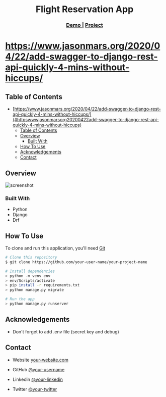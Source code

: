 <!-- Please update value in the {}  -->

<h1 align="center">Flight Reservation App</h1>


<div align="center">
  <h3>
    <a href="https://{your-demo-link.your-domain}">
      Demo
    </a>
     | 
    <a href="https://{your-url-to-the-solution}">
      Project
    </a>
 
  </h3>
</div>

<!-- TABLE OF CONTENTS -->
# https://www.jasonmars.org/2020/04/22/add-swagger-to-django-rest-api-quickly-4-mins-without-hiccups/

## Table of Contents

- [https://www.jasonmars.org/2020/04/22/add-swagger-to-django-rest-api-quickly-4-mins-without-hiccups/](#httpswwwjasonmarsorg20200422add-swagger-to-django-rest-api-quickly-4-mins-without-hiccups)
  - [Table of Contents](#table-of-contents)
  - [Overview](#overview)
    - [Built With](#built-with)
  - [How To Use](#how-to-use)
  - [Acknowledgements](#acknowledgements)
  - [Contact](#contact)

<!-- OVERVIEW -->
## Overview

![screenshot](https://user-images.githubusercontent.com/16707738/92399059-5716eb00-f132-11ea-8b14-bcacdc8ec97b.png)


### Built With

<!-- This section should list any major frameworks that you built your project using. Here are a few examples.-->
- Python
- Django
- Drf


## How To Use

<!-- This is an example, please update according to your application -->

To clone and run this application, you'll need [Git](https://git-scm.com) 
```bash
# Clone this repository
$ git clone https://github.com/your-user-name/your-project-name

# Install dependencies
> python -m venv env
> env/Scripts/activate
> pip install -r requirements.txt
> python manage.py migrate

# Run the app
> python manage.py runserver
```

## Acknowledgements

- Don't forget to add .env file (secret key and debug)

## Contact

- Website [your-website.com](https://{your-web-site-link})
- GitHub [@your-username](https://{github.com/your-usermame})

- Linkedin [@your-linkedin](https://{linkedin.com/your-username})
- Twitter [@your-twitter](https://{twitter.com/your-username})


